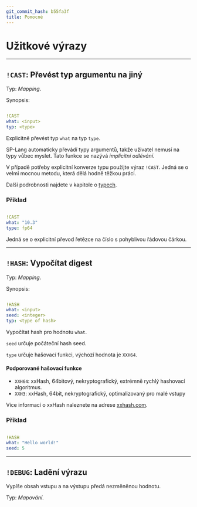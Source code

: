 ```yaml
---
git_commit_hash: b55fa3f
title: Pomocné
---
```


# Užitkové výrazy


---

## `!CAST`: Převést typ argumentu na jiný 

Typ: _Mapping_.

Synopsis:
```yaml

!CAST
what: <input>
typ: <type>
```

Explicitně převést typ `what` na typ `type`.

SP-Lang automaticky převádí typy argumentů, takže uživatel nemusí na typy vůbec myslet.
Tato funkce se nazývá *implicitní odlévání*.

V případě potřeby explicitní konverze typu použijte výraz `!CAST`.
Jedná se o velmi mocnou metodu, která dělá hodně těžkou práci.

Další podrobnosti najdete v kapitole o [typech](../../language/types).

### Příklad
```yaml

!CAST
what: "10.3"
type: fp64
```

Jedná se o explicitní převod řetězce na číslo s pohyblivou řádovou čárkou.

---

## `!HASH`: Vypočítat digest 

Typ: _Mapping_.

Synopsis:
```yaml

!HASH
what: <input>
seed: <integer>
typ: <type of hash>
```

Vypočítat hash pro hodnotu `what`.

`seed` určuje počáteční hash seed.

`type` určuje hašovací funkci, výchozí hodnota je `XXH64`.


#### Podporované hašovací funkce

* `XXH64`: xxHash, 64bitový, nekryptografický, extrémně rychlý hashovací algoritmus.
* `XXH3`: xxHash, 64bit, nekryptografický, optimalizovaný pro malé vstupy

Více informací o xxHash naleznete na adrese [xxhash.com](http://www.xxhash.com/).


### Příklad
```yaml

!HASH
what: "Hello world!"
seed: 5
```


---

## `!DEBUG`: Ladění výrazu 

Vypíše obsah vstupu a na výstupu předá nezměněnou hodnotu.

Typ: _Mapování_.

